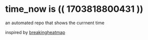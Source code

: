 # time_now is (( 1703818800431 ))

an automated repo that shows the currnent time

inspired by [breakingheatmap](https://github.com/breakingheatmap/breakingheatmap)